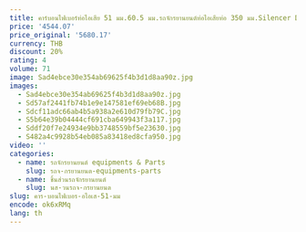 ```yaml
---
title: คาร์บอนไฟเบอร์ท่อไอเสีย 51 มม.60.5 มม.รถจักรยานยนต์ท่อไอเสียท่อ 350 มม.Silencer DB Killer CB190R CB190X PCX 150 Nmax155 Duke125
price: '4544.07'
price_original: '5680.17'
currency: THB
discount: 20%
rating: 4
volume: 71
image: Sad4ebce30e354ab69625f4b3d1d8aa90z.jpg
images:
  - Sad4ebce30e354ab69625f4b3d1d8aa90z.jpg
  - Sd57af2441fb74b1e9e147581ef69eb68B.jpg
  - Sdcf11adc66ab4b5a938a2e610d79fb79C.jpg
  - S5b64e39b04444cf691cba649943f3a117.jpg
  - Sddf20f7e24934e9bb3748559bf5e23630.jpg
  - S482a4c9928b54eb085a83418ed8cfa950.jpg
video: ''
categories:
  - name: รถจักรยานยนต์ equipments & Parts
    slug: รถจ-กรยานยนต-equipments-parts
  - name: ชิ้นส่วนรถจักรยานยนต์
    slug: นส-วนรถจ-กรยานยนต
slug: คาร-บอนไฟเบอร-อไอเส-51-มม
encode: ok6xRMq
lang: th
---
```

  